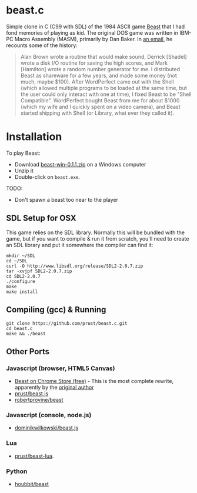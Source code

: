 # beast.c

Simple clone in C (C99 with SDL) of the 1984 ASCII game [Beast](https://en.wikipedia.org/w/index.php?title=Beast_(video_game)) that I had fond memories of playing as kid. The original DOS game was written in IBM-PC Macro Assembly (MASM), primarily by Dan Baker. In [an email](https://en.wikipedia.org/wiki/Talk:Beast_(video_game)/Dan_Baker_Letters), he recounts some of the history:

> Alan Brown wrote a routine that would make sound, Derrick [Shadel] wrote a disk I/O routine for saving the high scores, and Mark [Hamilton] wrote a random number generator for me. I distributed Beast as shareware for a few years, and made some money (not much, maybe $100). After WordPerfect came out with the Shell (which allowed multiple programs to be loaded at the same time, but the user could only interact with one at time), I fixed Beast to be "Shell Compatible". WordPerfect bought Beast from me for about $1000 (which my wife and I quickly spent on a video camera), and Beast started shipping with Shell (or Library, what ever they called it).

# Installation

To play Beast:
* Download [beast-win-0.1.1.zip](https://github.com/prust/beast.c/releases/download/v0.1.1/beast-win-0.1.1.zip) on a Windows computer
* Unzip it
* Double-click on `beast.exe`.

TODO:
* Don't spawn a beast too near to the player

## SDL Setup for OSX

This game relies on the SDL library. Normally this will be bundled with the game, but if you want to compile & run it from scratch, you'll need to create an SDL library and put it somewhere the compiler can find it:

```
mkdir ~/SDL 
cd ~/SDL 
curl -O http://www.libsdl.org/release/SDL2-2.0.7.zip
tar -xvjpf SDL2-2.0.7.zip
cd SDL2-2.0.7
./configure
make
make install
```

## Compiling (gcc) & Running

```
git clone https://github.com/prust/beast.c.git
cd beast.c
make && ./beast
```

## Other Ports

### Javascript (browser, HTML5 Canvas)

* [Beast on Chrome Store (free)](https://chrome.google.com/webstore/detail/beast/fhjaglelmpnoipibchkcdjiejlkodmcp) - This is the most complete rewrite, apparently by the [original author](https://github.com/danbaker)
* [prust/beast.js](https://github.com/prust/beast.js)
* [robertprovine/beast](https://github.com/robertprovine/beast)

### Javascript (console, node.js)

* [dominikwilkowski/beast.js](https://github.com/dominikwilkowski/beast.js)

### Lua

* [prust/beast-lua](https://github.com/prust/beast-lua).

### Python

* [houbbit/beast](https://github.com/houbbit/beast)
